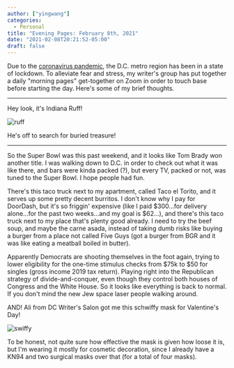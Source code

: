 ```yaml
---
author: ["yingwang"]
categories:
  - Personal
title: "Evening Pages: February 8th, 2021"
date: "2021-02-08T20:21:52-05:00"
draft: false
---
```


Due to the [coronavirus
pandemic](https://en.wikipedia.org/wiki/2019-20_coronavirus_pandemic), the D.C.
metro region has been in a state of lockdown. To alleviate fear and stress, my
writer's group has put together a daily "morning pages" get-together on Zoom in
order to touch base before starting the day. Here's some of my brief thoughts.

---

Hey look, it's Indiana Ruff!

![ruff](/img/posts/2021/02/08/evening_pages.webp)

He's off to search for buried treasure!

---

So the Super Bowl was this past weekend, and it looks like Tom Brady won another
title. I was walking down to D.C. in order to check out what it was like there,
and bars were kinda packed (?), but every TV, packed or not, was tuned to the
Super Bowl. I hope people had fun.

There's this taco truck next to my apartment, called Taco el Torito, and it
serves up some pretty decent burritos. I don't know why I pay for DoorDash, but
it's so friggin' expensive (like I paid $300...for delivery alone...for the past
two weeks...and my goal is $62...), and there's this taco truck next to my place
that's plenty good already. I need to try the beef soup, and maybe the carne
asada, instead of taking dumb risks like buying a burger from a place not called
Five Guys (got a burger from BGR and it was like eating a meatball boiled in
butter).

Apparently Democrats are shooting themselves in the foot again, trying to lower
eligibility for the one-time stimulus checks from $75k to $50 for singles (gross
income 2019 tax return). Playing right into the Republican strategy of
divide-and-conquer, even though they control both houses of Congress and the
White House. So it looks like everything is back to normal. If you don't mind
the new Jew space laser people walking around.

AND! Ali from DC Writer's Salon got me this schwiffy mask for Valentine's Day!

![swiffy](/img/posts/2021/02/08/mask.jpg)

To be honest, not quite sure how effective the mask is given how loose it is,
but I'm wearing it mostly for cosmetic decoration, since I already have a KN94
and two surgical masks over that (for a total of four masks).
